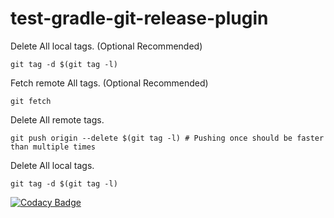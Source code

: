 # test-gradle-git-release-plugin

Delete All local tags. (Optional Recommended)

    git tag -d $(git tag -l)

Fetch remote All tags. (Optional Recommended)

    git fetch

Delete All remote tags.

    git push origin --delete $(git tag -l) # Pushing once should be faster than multiple times

Delete All local tags.

    git tag -d $(git tag -l)

[![Codacy Badge](https://app.codacy.com/project/badge/Grade/b757ffad32634c4ebc15f247f08a8f92)](https://www.codacy.com/gh/arthurstrokov/test-gradle-git-release-plugin/dashboard?utm_source=github.com&amp;utm_medium=referral&amp;utm_content=arthurstrokov/test-gradle-git-release-plugin&amp;utm_campaign=Badge_Grade)